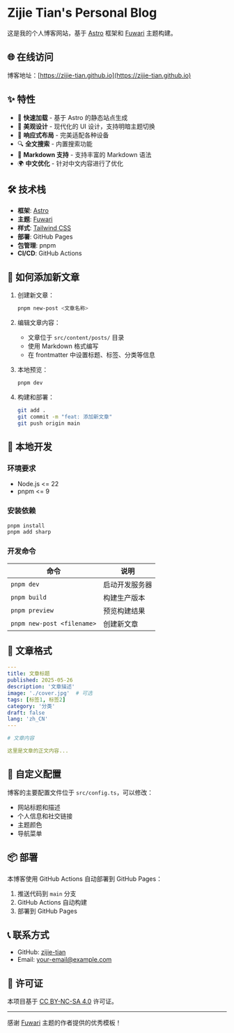 # Zijie Tian's Personal Blog

这是我的个人博客网站，基于 [Astro](https://astro.build) 框架和 [Fuwari](https://github.com/saicaca/fuwari) 主题构建。

## 🌐 在线访问

博客地址：[https://zijie-tian.github.io](https://zijie-tian.github.io)

## ✨ 特性

- 🚀 **快速加载** - 基于 Astro 的静态站点生成
- 🎨 **美观设计** - 现代化的 UI 设计，支持明暗主题切换
- 📱 **响应式布局** - 完美适配各种设备
- 🔍 **全文搜索** - 内置搜索功能
- 📝 **Markdown 支持** - 支持丰富的 Markdown 语法
- 🌍 **中文优化** - 针对中文内容进行了优化

## 🛠️ 技术栈

- **框架**: [Astro](https://astro.build)
- **主题**: [Fuwari](https://github.com/saicaca/fuwari)
- **样式**: [Tailwind CSS](https://tailwindcss.com)
- **部署**: GitHub Pages
- **包管理**: pnpm
- **CI/CD**: GitHub Actions

## 📝 如何添加新文章

1. 创建新文章：
   ```bash
   pnpm new-post <文章名称>
   ```

2. 编辑文章内容：
   - 文章位于 `src/content/posts/` 目录
   - 使用 Markdown 格式编写
   - 在 frontmatter 中设置标题、标签、分类等信息

3. 本地预览：
   ```bash
   pnpm dev
   ```

4. 构建和部署：
   ```bash
   git add .
   git commit -m "feat: 添加新文章"
   git push origin main
   ```

## 🚀 本地开发

### 环境要求

- Node.js <= 22
- pnpm <= 9

### 安装依赖

```bash
pnpm install
pnpm add sharp
```

### 开发命令

| 命令 | 说明 |
|------|------|
| `pnpm dev` | 启动开发服务器 |
| `pnpm build` | 构建生产版本 |
| `pnpm preview` | 预览构建结果 |
| `pnpm new-post <filename>` | 创建新文章 |

## 📄 文章格式

```yaml
---
title: 文章标题
published: 2025-05-26
description: '文章描述'
image: './cover.jpg'  # 可选
tags: [标签1, 标签2]
category: '分类'
draft: false
lang: 'zh_CN'
---

# 文章内容

这里是文章的正文内容...
```

## 🔧 自定义配置

博客的主要配置文件位于 `src/config.ts`，可以修改：

- 网站标题和描述
- 个人信息和社交链接
- 主题颜色
- 导航菜单

## 📦 部署

本博客使用 GitHub Actions 自动部署到 GitHub Pages：

1. 推送代码到 `main` 分支
2. GitHub Actions 自动构建
3. 部署到 GitHub Pages

## 📞 联系方式

- GitHub: [zijie-tian](https://github.com/zijie-tian)
- Email: your-email@example.com

## 📄 许可证

本项目基于 [CC BY-NC-SA 4.0](https://creativecommons.org/licenses/by-nc-sa/4.0/) 许可证。

---

感谢 [Fuwari](https://github.com/saicaca/fuwari) 主题的作者提供的优秀模板！
